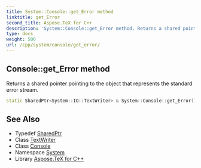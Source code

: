 ```yaml
---
title: System::Console::get_Error method
linktitle: get_Error
second_title: Aspose.TeX for C++
description: 'System::Console::get_Error method. Returns a shared pointer pointing to the object that represents the standard error stream in C++.'
type: docs
weight: 500
url: /cpp/system/console/get_error/
---
```

## Console::get_Error method


Returns a shared pointer pointing to the object that represents the standard error stream.

```cpp
static SharedPtr<System::IO::TextWriter> & System::Console::get_Error()
```

## See Also

* Typedef [SharedPtr](../../sharedptr/)
* Class [TextWriter](../../../system.io/textwriter/)
* Class [Console](../)
* Namespace [System](../../)
* Library [Aspose.TeX for C++](../../../)
